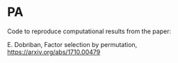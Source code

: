 # PA
Code to reproduce computational results from the paper:

E. Dobriban, Factor selection by permutation, https://arxiv.org/abs/1710.00479
